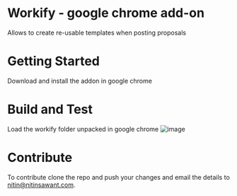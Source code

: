 # Workify - google chrome add-on
Allows to create re-usable templates when posting proposals 

# Getting Started
Download and install the addon in google chrome

# Build and Test
Load the workify folder unpacked in google chrome
![image](https://user-images.githubusercontent.com/298479/201554083-7f3a8290-f9d0-4be2-b93b-fe521975bd99.png)

# Contribute
To contribute clone the repo and push your changes and email the details to nitin@nitinsawant.com. 

